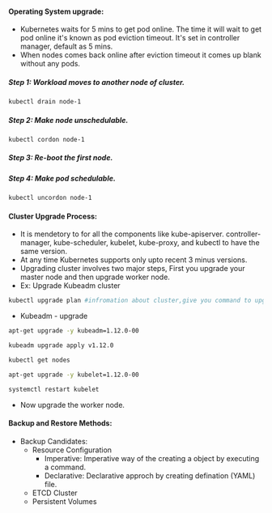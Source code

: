 
#### Operating System upgrade:

- Kubernetes waits for 5 mins to get pod online. The time it will wait to get pod online it's known as pod eviction timeout. It's set in controller manager, default as 5 mins.
-  When nodes comes back online after eviction timeout it comes up blank without any pods.

##### Step 1: Workload moves to another node of cluster.
```sh
kubectl drain node-1
```
##### Step 2: Make node unschedulable.
```sh
kubectl cordon node-1
```
##### Step 3: Re-boot the first node.
##### Step 4: Make pod schedulable. 
```sh
kubectl uncordon node-1
```
#### Cluster Upgrade Process:

- It is mendetory to for all the components like kube-apiserver. controller-manager, kube-scheduler, kubelet, kube-proxy, and kubectl to have the same version.
- At any time Kubernetes supports only upto recent 3 minus versions. 
- Upgrading cluster involves two major steps, First you upgrade your master node and then upgrade worker node.
- Ex: Upgrade Kubeadm cluster
```sh
kubectl upgrade plan #infromation about cluster,give you command to upgrade, current version....
```
- Kubeadm - upgrade
```sh
apt-get upgrade -y kubeadm=1.12.0-00
```
```sh
kubeadm upgrade apply v1.12.0
```
```sh
kubectl get nodes
```
```sh
apt-get upgrade -y kubelet=1.12.0-00
```
```sh
systemctl restart kubelet
```
- Now upgrade the worker node.

#### Backup and Restore Methods:

- Backup Candidates:
  - Resource Configuration
    - Imperative: Imperative way of the creating a object by executing a command.
    - Declarative: Declarative approch by creating defination (YAML) file.
  - ETCD Cluster
  - Persistent Volumes












